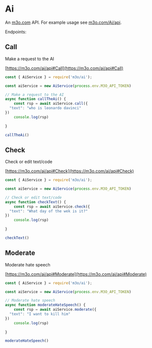 # Ai

An [m3o.com](https://m3o.com) API. For example usage see [m3o.com/Ai/api](https://m3o.com/Ai/api).

Endpoints:

## Call

Make a request to the AI


[https://m3o.com/ai/api#Call](https://m3o.com/ai/api#Call)

```js
const { AiService } = require('m3o/ai');

const aiService = new AiService(process.env.M3O_API_TOKEN)

// Make a request to the AI
async function callTheAi() {
	const rsp = await aiService.call({
  "text": "who is leonardo davinci"
})
	console.log(rsp)
	
}

callTheAi()
```
## Check

Check or edit text/code


[https://m3o.com/ai/api#Check](https://m3o.com/ai/api#Check)

```js
const { AiService } = require('m3o/ai');

const aiService = new AiService(process.env.M3O_API_TOKEN)

// Check or edit text/code
async function checkText() {
	const rsp = await aiService.check({
  "text": "What day of the wek is it?"
})
	console.log(rsp)
	
}

checkText()
```
## Moderate

Moderate hate speech


[https://m3o.com/ai/api#Moderate](https://m3o.com/ai/api#Moderate)

```js
const { AiService } = require('m3o/ai');

const aiService = new AiService(process.env.M3O_API_TOKEN)

// Moderate hate speech
async function moderateHateSpeech() {
	const rsp = await aiService.moderate({
  "text": "I want to kill him"
})
	console.log(rsp)
	
}

moderateHateSpeech()
```
